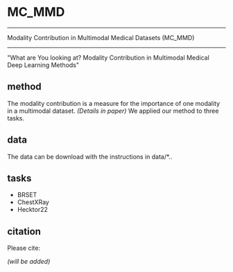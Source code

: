 # MC_MMD

---

Modality Contribution in Multimodal Medical Datasets (MC_MMD)

---

"What are You looking at? Modality Contribution in Multimodal Medical Deep Learning Methods"

## method
The modality contribution is a measure for the importance of one modality in a multimodal dataset.
*(Details in paper)*
We applied our method to three tasks.

## data
The data can be download with the instructions in data/*..

## tasks
* BRSET
* ChestXRay
* Hecktor22

## citation
Please cite:

*(will be added)*
